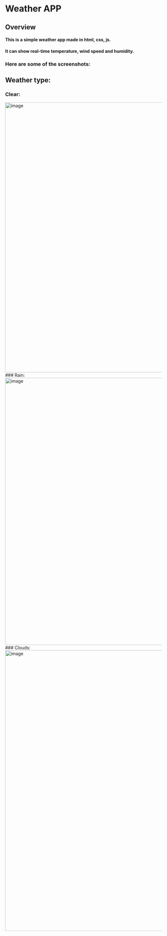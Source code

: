 # Weather APP
##  Overview
#### This is a simple weather app made in html, css, js.
#### It  can show real-time temperature, wind speed and humidity.
### Here are some of the screenshots:
## Weather type:
 ### Clear:
  <img width="885" height="867" alt="image" src="https://github.com/user-attachments/assets/546e2df6-a787-4933-b22f-e866fbde3f74" />
 ### Rain:
  <img width="869" height="858" alt="image" src="https://github.com/user-attachments/assets/58c036ca-5fdd-41ac-a89f-24617498c5cd" />
### Clouds:
  <img width="1148" height="901" alt="image" src="https://github.com/user-attachments/assets/03a7d827-0ca4-48b7-9173-44af45eec791" />
